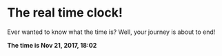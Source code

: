 # The real time clock!

Ever wanted to know what the time is? Well, your journey is about to end!

**The time is Nov 21, 2017, 18:02**